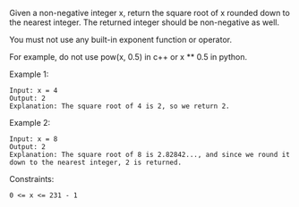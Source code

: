 Given a non-negative integer x, return the square root of x rounded down to the nearest integer. The returned integer should be non-negative as well.

You must not use any built-in exponent function or operator.

For example, do not use pow(x, 0.5) in c++ or x ** 0.5 in python.


Example 1:
```text
Input: x = 4
Output: 2
Explanation: The square root of 4 is 2, so we return 2.
```
Example 2:
```text
Input: x = 8
Output: 2
Explanation: The square root of 8 is 2.82842..., and since we round it down to the nearest integer, 2 is returned.
```

Constraints:
```text
0 <= x <= 231 - 1
```
